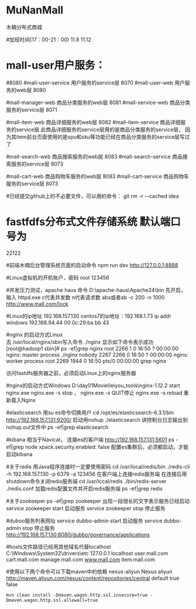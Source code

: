 # MuNanMall
木楠分布式商城

#加班时间(17：00-21：00)
11.8   11.12

# mall-user用户服务：
#8080
#mall-user-service 用户服务的service层
8070 
#mall-user-web 用户服务的web层
8080

#mall-manager-web 商品分类服务的web层
8081
#mall-service-web 商品分类服务的service层
8071

#mall-item-web 商品详细服务的web层
8082
#mall-item-service 商品详细服务的service层
此商品详细服务的service层用的是商品分类服务的service层，
因为其item前台页面使用的是spu和sku等功能已经在商品分类服务的service层写过了

#mall-search-web 商品搜索服务的web层
8083
#mall-search-service 商品搜索服务的service层
8073

#mall-cart-web 商品购物车服务的web层
8083
#mall-cart-service 商品购物车服务的service层
8073

#已经提交github上的不必要文件，可以用的命令：
git rm -r --cached idea

# fastfdfs分布式文件存储系统 默认端口号为 
22122

#前端木楠后台管理系统页面的启动命令
npm run dev   http://127.0.0.1:8888

#Linux虚拟机的开机账户，密码
root   123456

#并发压力测试，apache haus 命令  D:\apache-haus\Apache24\bin
先开启，输入  httpd.exe    c代表并发数  n代表请求数
abs或者ab -c 200 -n 1000 http://www.mall.com/lock

#Linux的ip地址
192.168.157.130   centos7的ip地址：192.168.1.73   ip addr
windows 192.168.94.44
00 0c:29:ba bb 43

#nginx 的启动方式Linux   
去 /usr/local/nginx/sbin写入命令
./nginx
显示如下命令表示成功
[root@hadoop1 sbin]# ps -ef|grep nginx 
root       2266      1  0 16:50 ?        00:00:00 nginx: master process ./nginx
nobody     2267   2266  0 16:50 ?        00:00:00 nginx: worker process
root       2269   1944  0 16:50 pts/0    00:00:00 grep nginx

访问fastdfs服务器之前，必须启动Linux上的nginx服务器

#nginx的启动方式Windows
D:\day01Movie\leiyou_tools\nginx-1.12.2
start nginx.exe
nginx.exe -s stop  ， nginx.exe -s QUIT停止
nginx.exe -s reload    重新载入Nginx

#elasticsearch 用su es命令切换用户  cd /opt/es/elasticsearch-6.3.1/bin   http://192.168.157.131:9200/
启动用nohup ./elasticsearch  讲控制台日志输出到nohup.out文件中
ps -ef|grep elasticsearch

#kibana 相当于Navicat， 连接es的客户端
http://192.168.157.131:5601
 ps -ef|grep node
xpack.security.enabled: false 
配置es集群后，必须都启动，才能启动kibana


#关于redis  用Java程序连接时一定要使用密码
cd /usr/local/redis/bin  ./redis-cli -h 192.168.157.130 -p 6379 -a 123456  在客户端上连接redis服务端 在连接后用shutdown命令关闭redis服务端
cd /usr/lccal/redis  ./bin/redis-server ./redis.conf  加载redis配置文件并开启redis服务端
ps -ef|grep redis

#关于zookeeper
ps -ef|grep zookeeper 出现一段很长的文字表示服务已经启动
service zookeeper start   启动服务
service zookeeper stop    停止服务

#duboo服务列表网址
service dubbo-admin start  启动服务
service dubbo-admin stop   停止服务
http://192.168.157.130:8080/dubbo/governance/applications

#hosts文件路径已经用其他域名代替localhost
C:\Windows\System32\drivers\etc
127.0.0.1 localhost user.mall.com cart.mall.com manage.mall.com www.mall.com item.mall.com

#使用以下两个命令可以下载maven中的依赖
    <repositories>
        <repository>
            <id>nexus-aliyun</id>
            <name>Nexus aliyun</name>
            <url>http://maven.aliyun.com/nexus/content/repositories/central</url>
            <layout>default</layout>
            <!-- 是否开启发布版构件下载 -->
            <releases>
                <enabled>true</enabled>
            </releases>
            <!-- 是否开启快照版构件下载 -->
            <snapshots>
                <enabled>false</enabled>
            </snapshots>
        </repository>
    </repositories>
    
    mvn clean install -Dmaven.wagon.http.ssl.insecure=true -Dmaven.wagon.http.ssl.allowall=true